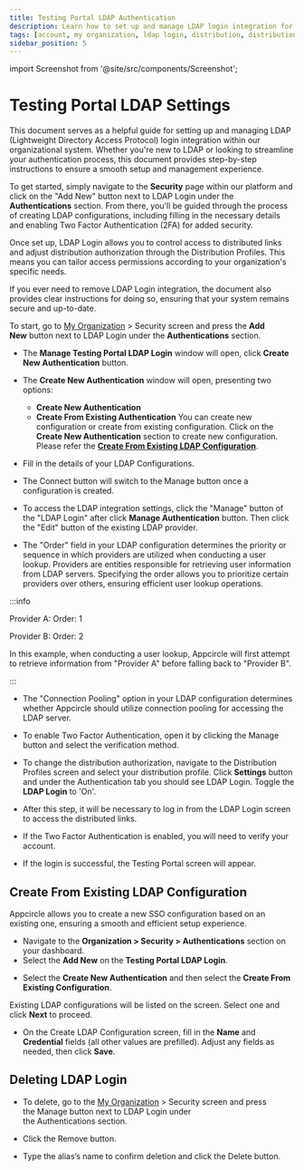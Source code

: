 ```yaml
---
title: Testing Portal LDAP Authentication
description: Learn how to set up and manage LDAP login integration for your organization in Appcircle
tags: [account, my organization, ldap login, distribution, distribution profile, authentication, 2FA]
sidebar_position: 5
---
```


import Screenshot from '@site/src/components/Screenshot';

# Testing Portal LDAP Settings

This document serves as a helpful guide for setting up and managing LDAP (Lightweight Directory Access Protocol) login integration within our organizational system.
Whether you're new to LDAP or looking to streamline your authentication process, this document provides step-by-step instructions to ensure a smooth setup and management experience.

To get started, simply navigate to the **Security** page within our platform and click on the "Add New" button next to LDAP Login under the **Authentications** section.
From there, you'll be guided through the process of creating LDAP configurations, including filling in the necessary details and enabling Two Factor Authentication (2FA) for added security.

Once set up, LDAP Login allows you to control access to distributed links and adjust distribution authorization through the Distribution Profiles.
This means you can tailor access permissions according to your organization's specific needs.

If you ever need to remove LDAP Login integration, the document also provides clear instructions for doing so, ensuring that your system remains secure and up-to-date.

To start, go to [My Organization](/account/my-organization) > Security screen and press the **Add New** button next to LDAP Login under the **Authentications** section.

<Screenshot url='https://cdn.appcircle.io/docs/assets/distribution-ldap-add-new.png' />

- The **Manage Testing Portal LDAP Login** window will open, click **Create New Authentication** button.

- The **Create New Authentication** window will open, presenting two options:
    - **Create New Authentication**
    - **Create From Existing Authentication**
You can create new configuration or create from existing configuration. Click on the **Create New Authentication** section to create new configuration.
Please refer the [**Create From Existing LDAP Configuration**](/account/my-organization/security/authentications/distribution-ldap-authentication#create-from-existing-ldap-configuration).

<Screenshot url='https://cdn.appcircle.io/docs/assets/distribution-ldap-create-options.png' />

- Fill in the details of your LDAP Configurations.

<Screenshot url='https://cdn.appcircle.io/docs/assets/ldap-login3.png' />

- The Connect button will switch to the Manage button once a configuration is created.

<Screenshot url='https://cdn.appcircle.io/docs/assets/distribute-ldap-login4.png' />

- To access the LDAP integration settings, click the "Manage" button of the "LDAP Login" after click **Manage Authentication** button. Then click the "Edit" button of the existing LDAP provider.

<Screenshot url='https://cdn.appcircle.io/docs/assets/ldap-login-configuration-edit.png' />

- The "Order" field in your LDAP configuration determines the priority or sequence in which providers are utilized when conducting a user lookup.
  Providers are entities responsible for retrieving user information from LDAP servers.
  Specifying the order allows you to prioritize certain providers over others, ensuring efficient user lookup operations.

<Screenshot url='https://cdn.appcircle.io/docs/assets/ldap-login-order.png' />

:::info

Provider A: Order: 1

Provider B: Order: 2

In this example, when conducting a user lookup, Appcircle will first attempt to retrieve information from "Provider A" before falling back to "Provider B".

:::

- The "Connection Pooling" option in your LDAP configuration determines whether Appcircle should utilize connection pooling for accessing the LDAP server.

<Screenshot url='https://cdn.appcircle.io/docs/assets/ldap-login-connection-pooling.png' />

- To enable Two Factor Authentication, open it by clicking the Manage button and select the verification method.

<Screenshot url='https://cdn.appcircle.io/docs/assets/ldap-login5.png' />

- To change the distribution authorization, navigate to the Distribution Profiles screen and select your distribution profile. Click **Settings** button and under the Authentication tab you should see LDAP Login. Toggle the **LDAP Login** to 'On'.

<Screenshot url='https://cdn.appcircle.io/docs/assets/ldap-login6.png' />

- After this step, it will be necessary to log in from the LDAP Login screen to access the distributed links.

<Screenshot url='https://cdn.appcircle.io/docs/assets/ldap-login7.png' />

- If the Two Factor Authentication is enabled, you will need to verify your account.

<Screenshot url='https://cdn.appcircle.io/docs/assets/ldap-login8.png' />

- If the login is successful, the Testing Portal screen will appear.

<Screenshot url='https://cdn.appcircle.io/docs/assets/ldap-login9.png' />


## Create From Existing LDAP Configuration

  Appcircle allows you to create a new SSO configuration based on an existing one, ensuring a smooth and efficient setup experience. 
 
- Navigate to the **Organization > Security > Authentications** section on your dashboard.
- Select the **Add New** on the **Testing Portal LDAP Login**.

<Screenshot url='https://cdn.appcircle.io/docs/assets/store-sso-manage-button.png' /> 

- Select the **Create New Authentication** and then select the **Create From Existing Configuration**.

Existing LDAP configurations will be listed on the screen. Select one and click **Next** to proceed. 

<Screenshot url='https://cdn.appcircle.io/docs/assets/ldap-create-from-existing.png' /> 

- On the Create LDAP Configuration screen, fill in the **Name** and **Credential** fields (all other values are prefilled). Adjust any fields as needed, then click **Save**.

<Screenshot url='https://cdn.appcircle.io/docs/assets/ldap-login3.png' />

## Deleting LDAP Login

- To delete, go to the [My Organization](/account/my-organization) > Security screen and press the Manage button next to LDAP Login under the Authentications section.

<Screenshot url='https://cdn.appcircle.io/docs/assets/ldap-login10.png' />

- Click the Remove button.

<Screenshot url='https://cdn.appcircle.io/docs/assets/ldap-login11.png' />

- Type the alias’s name to confirm deletion and click the Delete button.

<Screenshot url='https://cdn.appcircle.io/docs/assets/ldap-login12.png' />
